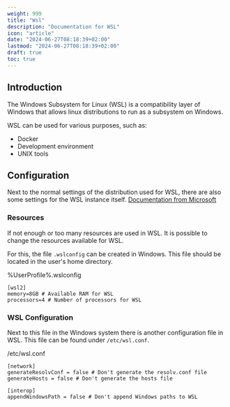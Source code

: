 ```yaml
---
weight: 999
title: "Wsl"
description: "Documentation for WSL"
icon: "article"
date: "2024-06-27T08:18:39+02:00"
lastmod: "2024-06-27T08:18:39+02:00"
draft: true
toc: true
---
```


## Introduction

The Windows Subsystem for Linux (WSL) is a compatibility layer of Windows that allows
linux distributions to run as a subsystem on Windows.

WSL can be used for various purposes, such as:

- Docker
- Development environment
- UNIX tools

## Configuration

Next to the normal settings of the distribution used for WSL,
there are also some settings for the WSL instance itself.
[Documentation from Microsoft](https://learn.microsoft.com/en-us/windows/wsl/wsl-config)

### Resources

If not enough or too many resources are used in WSL.
It is possible to change the resources available for WSL.

For this, the file `.wslconfig` can be created in Windows.
This file should be located in the user's home directory.

%UserProfile%\.wslconfig

```plaintext
[wsl2]
memory=8GB # Available RAM for WSL
processors=4 # Number of processors for WSL
```

### WSL Configuration

Next to this file in the Windows system there is another configuration file in WSL.
This file can be found under `/etc/wsl.conf`.

/etc/wsl.conf

```plaintext
[network]
generateResolvConf = false # Don't generate the resolv.conf file
generateHosts = false # Don't generate the hosts file

[interop]
appendWindowsPath = false # Don't append Windows paths to WSL
```
